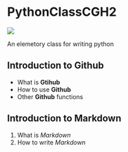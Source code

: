 # PythonClassCGH2
![](https://commonmark.org/images/markdown-mark.png)

An elemetory class for writing python

## Introduction to Github

- What is **Gtihub**
- How to use **Github**
- Other **Github** functions

## Introduction to Markdown

1. What is *Markdown*
2. How to write *Markdown*
